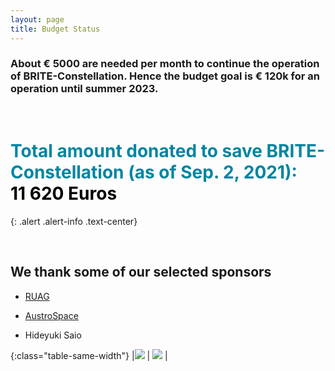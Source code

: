 ```yaml
---
layout: page
title: Budget Status
---
```



### About € 5000 are needed per month to continue the operation of BRITE-Constellation. Hence the budget goal is € 120k for an operation until summer 2023.
<!-- blank line -->
<br>
<!-- blank line -->

# <span style="color:#0085A1"> Total amount donated to save BRITE-Constellation (as of Sep. 2, 2021):  </span> <br> <span style="color:#000000"> 11 620 Euros </span>
{: .alert .alert-info .text-center}


<!-- blank line -->
<br>
<!-- blank line -->


## We thank some of our selected sponsors

- [RUAG](https://www.ruag.com/de)

- [AustroSpace](https://www.austrospace.at)

- Hideyuki Saio

{:class="table-same-width"}
|<img src="{{ site.baseurl }}/img/RUAG_Logo_RGB.jpg"  class="ImageBorder" /> | <img src="{{ site.url }}/img/ASweb_gr.jpg" class="ImageBorder"/> | 
